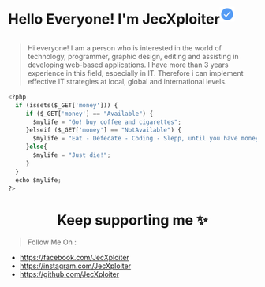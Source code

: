 
<div style="display:flex;align-items:center"><h1 align="center">Hello Everyone! I'm JecXploiter </h1><img src='img/check.svg' alt='Verified Account' height='30'></div>

> Hi everyone! I am a person who is interested in the world of technology, programmer, graphic design, editing and assisting in developing web-based applications. I have more than 3 years experience in this field, especially in IT. Therefore i can implement effective IT strategies at local, global and international levels.

```python
<?php
  if (issets($_GET['money'])) {
     if ($_GET['money'] == "Available") {
       $mylife = "Go! buy coffee and cigarettes";
     }elseif ($_GET['money'] == "NotAvailable") {
       $mylife = "Eat - Defecate - Coding - Slepp, until you have money";
     }else{
       $mylife = "Just die!";
     }
  }
  echo $mylife;
?>
```

<h1 align="center"> Keep supporting me ✨</h1>

> Follow Me On :

- https://facebook.com/JecXploiter
- https://instagram.com/JecXploiter
- https://github.com/JecXploiter

